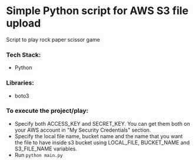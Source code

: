 # Simple Python script for AWS S3 file upload
Script to play rock paper scissor game

### Tech Stack:
+ Python

### Libraries:
+ boto3

### To execute the project/play:
+ Specify both ACCESS_KEY and SECRET_KEY. You can get them both on your AWS account in "My Security Credentials" section.
+ Specify the local file name, bucket name and the name that you want the file to have inside s3 bucket using LOCAL_FILE, BUCKET_NAME and S3_FILE_NAME variables. 
+ Run `python main.py`
